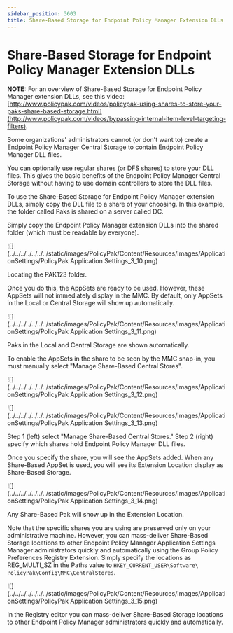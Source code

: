 ```yaml
---
sidebar_position: 3603
title: Share-Based Storage for Endpoint Policy Manager Extension DLLs
---
```


# Share-Based Storage for Endpoint Policy Manager Extension DLLs

**NOTE:**  For an overview of Share-Based Storage for Endpoint Policy Manager extension DLLs, see this video: [http://www.policypak.com/videos/policypak-using-shares-to-store-your-paks-share-based-storage.html](http://www.policypak.com/videos/bypassing-internal-item-level-targeting-filters).

Some organizations' administrators cannot (or don't want to) create a Endpoint Policy Manager Central Storage to contain Endpoint Policy Manager DLL files.

You can optionally use regular shares (or DFS shares) to store your DLL files. This gives the basic benefits of the Endpoint Policy Manager Central Storage without having to use domain controllers to store the DLL files.

To use the Share-Based Storage for Endpoint Policy Manager extension DLLs, simply copy the DLL file to a share of your choosing. In this example, the folder called Paks is shared on a server called DC.

Simply copy the Endpoint Policy Manager extension DLLs into the shared folder (which must be readable by everyone).

![](../../../../../../../static/images/PolicyPak/Content/Resources/Images/ApplicationSettings/PolicyPak Application Settings_3_10.png)

Locating the PAK123 folder.

Once you do this, the AppSets are ready to be used. However, these AppSets will not immediately display in the MMC. By default, only AppSets in the Local or Central Storage will show up automatically.

![](../../../../../../../static/images/PolicyPak/Content/Resources/Images/ApplicationSettings/PolicyPak Application Settings_3_11.png)

Paks in the Local and Central Storage are shown automatically.

To enable the AppSets in the share to be seen by the MMC snap-in, you must manually select "Manage Share-Based Central Stores".

![](../../../../../../../static/images/PolicyPak/Content/Resources/Images/ApplicationSettings/PolicyPak Application Settings_3_12.png)

![](../../../../../../../static/images/PolicyPak/Content/Resources/Images/ApplicationSettings/PolicyPak Application Settings_3_13.png)

Step 1 (left) select "Manage Share-Based Central Stores." Step 2 (right) specify which shares hold Endpoint Policy Manager DLL files.

Once you specify the share, you will see the AppSets added. When any Share-Based AppSet is used, you will see its Extension Location display as Share-Based Storage.

![](../../../../../../../static/images/PolicyPak/Content/Resources/Images/ApplicationSettings/PolicyPak Application Settings_3_14.png)

Any Share-Based Pak will show up in the Extension Location.

Note that the specific shares you are using are preserved only on your administrative machine. However, you can mass-deliver Share-Based Storage locations to other Endpoint Policy Manager Application Settings Manager administrators quickly and automatically using the Group Policy Preferences Registry Extension. Simply specify the locations as REG\_MULTI\_SZ in the Paths value to `HKEY_CURRENT_USER\Software\ PolicyPak\Config\MMC\CentralStores`.

![](../../../../../../../static/images/PolicyPak/Content/Resources/Images/ApplicationSettings/PolicyPak Application Settings_3_15.png)

In the Registry editor you can mass-deliver Share-Based Storage locations to other Endpoint Policy Manager administrators quickly and automatically.